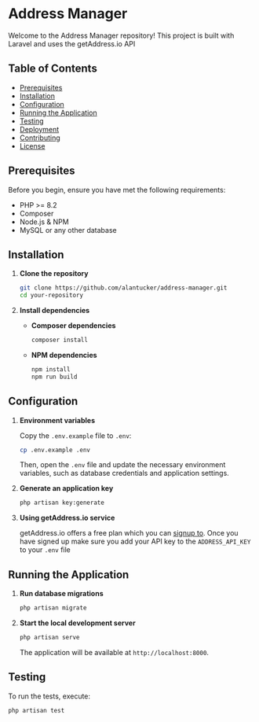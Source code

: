 # Address Manager

Welcome to the Address Manager repository! This project is built with Laravel and uses the getAddress.io API

## Table of Contents

- [Prerequisites](#prerequisites)
- [Installation](#installation)
- [Configuration](#configuration)
- [Running the Application](#running-the-application)
- [Testing](#testing)
- [Deployment](#deployment)
- [Contributing](#contributing)
- [License](#license)

## Prerequisites

Before you begin, ensure you have met the following requirements:

- PHP >= 8.2
- Composer
- Node.js & NPM
- MySQL or any other database

## Installation

1. **Clone the repository**

    ```sh
    git clone https://github.com/alantucker/address-manager.git
    cd your-repository
    ```

2. **Install dependencies**

    - **Composer dependencies**

        ```sh
        composer install
        ```

    - **NPM dependencies**

        ```sh
        npm install
        npm run build
        ```

## Configuration

1. **Environment variables**

   Copy the `.env.example` file to `.env`:

    ```sh
    cp .env.example .env
    ```

   Then, open the `.env` file and update the necessary environment variables, such as database credentials and application settings.

2. **Generate an application key**

    ```sh
    php artisan key:generate
    ```

3. **Using getAddress.io service**

    getAddress.io offers a free plan which you can [signup to](https://admin.getaddress.io/account/sign-up). Once you have signed up make sure you add your API key to the `ADDRESS_API_KEY` to your `.env` file

## Running the Application

1. **Run database migrations**

    ```sh
    php artisan migrate
    ```

2. **Start the local development server**

    ```sh
    php artisan serve
    ```

   The application will be available at `http://localhost:8000`.

## Testing

To run the tests, execute:

```sh
php artisan test
